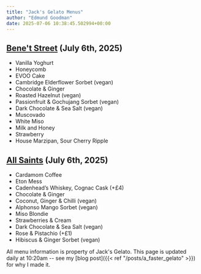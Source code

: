 ```yaml
---
title: "Jack's Gelato Menus"
author: "Edmund Goodman"
date: 2025-07-06 10:38:45.502994+00:00
---
```


## [Bene't Street](https://www.jacksgelato.com/bene-t-street-menu) (July 6th, 2025)

- Vanilla Yoghurt
- Honeycomb
- EVOO Cake
- Cambridge Elderflower Sorbet (vegan)
- Chocolate & Ginger
- Roasted Hazelnut (vegan)
- Passionfruit & Gochujang Sorbet (vegan)
- Dark Chocolate & Sea Salt (vegan)
- Muscovado
- White Miso
- Milk and Honey
- Strawberry
- House Marzipan, Sour Cherry Ripple


## [All Saints](https://www.jacksgelato.com/all-saints-menu) (July 6th, 2025)

- Cardamom Coffee
- Eton Mess
- Cadenhead’s Whiskey, Cognac Cask (+£4)
- Chocolate & Ginger
- Coconut, Ginger & Chilli (vegan)
- Alphonso Mango Sorbet (vegan)
- Miso Blondie
- Strawberries & Cream
- Dark Chocolate & Sea Salt (vegan)
- Rose & Pistachio (+£1)
- Hibiscus & Ginger Sorbet (vegan)

All menu information is property of Jack's Gelato. This page is
updated daily at 10:20am -- see my
[blog post]({{< ref "/posts/a_faster_gelato" >}}) for why I made it.
